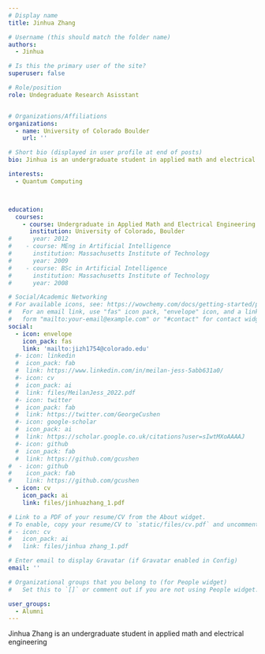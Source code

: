 ```yaml
---
# Display name
title: Jinhua Zhang

# Username (this should match the folder name)
authors:
  - Jinhua

# Is this the primary user of the site?
superuser: false

# Role/position
role: Undegraduate Research Asisstant


# Organizations/Affiliations
organizations:
  - name: University of Colorado Boulder
    url: ''

# Short bio (displayed in user profile at end of posts)
bio: Jinhua is an undergraduate student in applied math and electrical engineering

interests:
  - Quantum Computing



education:
  courses:
    - course: Undergraduate in Applied Math and Electrical Engineering
      institution: University of Colorado, Boulder
#      year: 2012
#    - course: MEng in Artificial Intelligence
#      institution: Massachusetts Institute of Technology
#      year: 2009
#    - course: BSc in Artificial Intelligence
#      institution: Massachusetts Institute of Technology
#      year: 2008

# Social/Academic Networking
# For available icons, see: https://wowchemy.com/docs/getting-started/page-builder/#icons
#   For an email link, use "fas" icon pack, "envelope" icon, and a link in the
#   form "mailto:your-email@example.com" or "#contact" for contact widget.
social:
  - icon: envelope
    icon_pack: fas
    link: 'mailto:jizh1754@colorado.edu'
  #- icon: linkedin
  #  icon_pack: fab
  #  link: https://www.linkedin.com/in/meilan-jess-5abb631a0/
  #- icon: cv
  #  icon_pack: ai
  #  link: files/MeilanJess_2022.pdf
  #- icon: twitter
  #  icon_pack: fab
  #  link: https://twitter.com/GeorgeCushen
  #- icon: google-scholar
  #  icon_pack: ai
  #  link: https://scholar.google.co.uk/citations?user=sIwtMXoAAAAJ
  #- icon: github
  #  icon_pack: fab
  #  link: https://github.com/gcushen
#  - icon: github
#    icon_pack: fab
#    link: https://github.com/gcushen
  - icon: cv
    icon_pack: ai
    link: files/jinhuazhang_1.pdf

# Link to a PDF of your resume/CV from the About widget.
# To enable, copy your resume/CV to `static/files/cv.pdf` and uncomment the lines below.
# - icon: cv
#   icon_pack: ai
#   link: files/jinhua zhang_1.pdf

# Enter email to display Gravatar (if Gravatar enabled in Config)
email: ''

# Organizational groups that you belong to (for People widget)
#   Set this to `[]` or comment out if you are not using People widget.

user_groups: 
  - Alumni
---
```


Jinhua Zhang is an undergraduate student in applied math and electrical engineering
